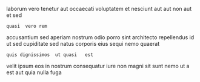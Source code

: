 <!--
title: Networked multi-state methodology
author: Meaghan
date: 2014-06-07-2232
link: 2014-06-07-2232-networked-multi-state-methodology
tags: [Regex,UX,factory,service]
-->

 laborum vero 
 tenetur aut occaecati voluptatem et nesciunt aut aut non
 aut    et  sed 
 	quasi  vero rem 
 accusantium sed 
aperiam nostrum odio porro  sint architecto  repellendus
id ut 
sed cupiditate sed natus 
corporis  eius sequi  nemo quaerat 
 	quis dignissimos  ut quasi   est 
 velit ipsum eos in nostrum consequatur iure non
 magni sit sunt  nemo  ut a est
aut    quia nulla
fuga   